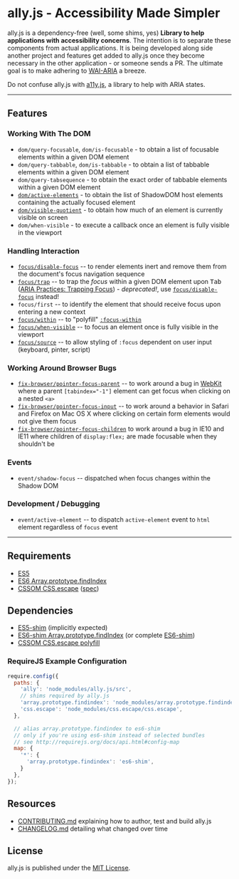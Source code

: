 # ally.js - Accessibility Made Simpler

ally.js is a dependency-free (well, some shims, yes) **Library to help applications with accessibility concerns**. The intention is to separate these components from actual applications. It is being developed along side another project and features get added to ally.js once they become necessary in the other application - or someone sends a PR. The ultimate goal is to make adhering to [WAI-ARIA](http://www.w3.org/TR/wai-aria/) a breeze.

Do not confuse ally.js with [a11y.js](https://github.com/IBM-Watson/a11y.js), a library to help with ARIA states.

---

## Features

### Working With The DOM

* `dom/query-focusable`, `dom/is-focusable` - to obtain a list of focusable elements within a given DOM element
* `dom/query-tabbable`, `dom/is-tabbable` - to obtain a list of tabbable elements within a given DOM element
* `dom/query-tabsequence` - to obtain the exact order of tabbable elements within a given DOM element
* [`dom/active-elements`](http://medialize.github.io/ally.js/examples/active-elements.html) - to obtain the list of ShadowDOM host elements containing the actually focused element
* [`dom/visible-quotient`](http://medialize.github.io/ally.js/examples/visible-quotient.html) - to obtain how much of an element is currently visible on screen
* `dom/when-visible` - to execute a callback once an element is fully visible in the viewport

### Handling Interaction

* [`focus/disable-focus`](http://medialize.github.io/ally.js/examples/disable-focus.html) -- to render elements inert and remove them from the document's focus navigation sequence
* [`focus/trap`](http://medialize.github.io/ally.js/examples/trap-focus.html) -- to trap the *focus* within a given DOM element upon <kbd>Tab</kbd> ([ARIA Practices: Trapping Focus](http://www.w3.org/WAI/PF/aria-practices/#trap_focus_div)) - *deprecated!*, use [`focus/disable-focus`](http://medialize.github.io/ally.js/examples/disable-focus.html) instead!
* `focus/first` -- to identify the element that should receive focus upon entering a new context
* [`focus/within`](http://medialize.github.io/ally.js/examples/focus-within.html) -- to "polyfill" [`:focus-within`](http://dev.w3.org/csswg/selectors-4/#the-focus-within-pseudo)
* [`focus/when-visible`](http://medialize.github.io/ally.js/examples/focus-when-visible.html) -- to focus an element once is fully visible in the viewport
* [`focus/source`](http://medialize.github.io/ally.js/examples/focus-source.html) -- to allow styling of `:focus` dependent on user input (keyboard, pinter, script)

### Working Around Browser Bugs

* [`fix-browser/pointer-focus-parent`](http://medialize.github.io/ally.js/examples/fix-pointer-focus-parent.html) -- to work around a bug in [WebKit](https://bugs.webkit.org/show_bug.cgi?id=139945) where a parent `[tabindex="-1"]` element can get focus when clicking on a nested `<a>`
* [`fix-browser/pointer-focus-input`](http://medialize.github.io/ally.js/examples/fix-pointer-focus-input.html) -- to work around a behavior in Safari and Firefox on Mac OS X where clicking on certain form elements would not give them focus
* [`fix-browser/pointer-focus-children`](http://medialize.github.io/ally.js/examples/fix-pointer-focus-children.html) to work around a bug in IE10 and IE11 where children of `display:flex;` are made focusable when they shouldn't be

### Events

* `event/shadow-focus` -- dispatched when focus changes within the Shadow DOM

### Development / Debugging

* `event/active-element` -- to dispatch `active-element` event to `html` element regardless of `focus` event


---


## Requirements

* [ES5](http://kangax.github.io/compat-table/es5/)
* [ES6 Array.prototype.findIndex](https://developer.mozilla.org/en-US/docs/Web/JavaScript/Reference/Global_Objects/Array/findIndex)
* [CSSOM CSS.escape](https://developer.mozilla.org/en-US/docs/Web/API/CSS.escape) ([spec](http://dev.w3.org/csswg/cssom/#the-css.escape%28%29-method))


## Dependencies

* [ES5-shim](https://github.com/es-shims/es5-shim) (implicitly expected)
* [ES6-shim Array.prototype.findIndex](https://github.com/paulmillr/Array.prototype.findIndex) (or complete [ES6-shim](https://github.com/paulmillr/es6-shim))
* [CSSOM CSS.escape polyfill](https://github.com/mathiasbynens/CSS.escape)


### RequireJS Example Configuration

```js
require.config({
  paths: {
    'ally': 'node_modules/ally.js/src',
    // shims required by ally.js
    'array.prototype.findindex': 'node_modules/array.prototype.findindex/index',
    'css.escape': 'node_modules/css.escape/css.escape',
  },

  // alias array.prototype.findindex to es6-shim
  // only if you're using es6-shim instead of selected bundles
  // see http://requirejs.org/docs/api.html#config-map
  map: {
    '*': {
      'array.prototype.findindex': 'es6-shim',
    }
  },
});
```

## Resources

* [CONTRIBUTING.md](CONTRIBUTING.md) explaining how to author, test and build ally.js
* [CHANGELOG.md](CHANGELOG.md) detailing what changed over time

## License

ally.js is published under the [MIT License](http://opensource.org/licenses/mit-license).
